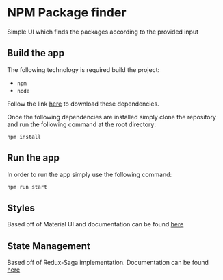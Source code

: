 # NPM Package finder

Simple UI which finds the packages according to the provided input

## Build the app

The following technology is required build the project:
- `npm`
- `node`

Follow the link [here](https://nodejs.org/en/download/) to download these dependencies.

Once the following dependencies are installed simply clone the repository and run the following command at the root directory:

```
npm install
```

## Run the app

In order to run the app simply use the following command:

```
npm run start
```
## Styles
Based off of Material UI and documentation can be found [here](https://material-ui.com/)

## State Management
Based off of Redux-Saga implementation. Documentation can be found [here](https://redux-saga.js.org/)